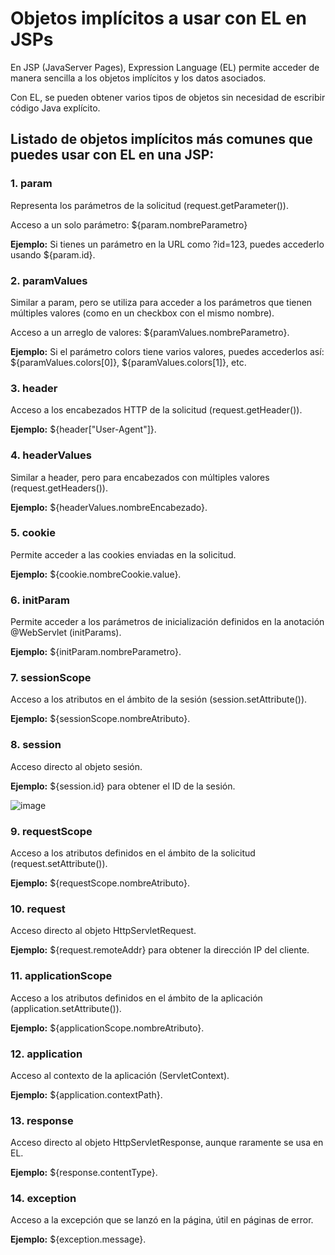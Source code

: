 # Objetos implícitos a usar con EL en JSPs

En JSP (JavaServer Pages), Expression Language (EL) permite acceder de manera sencilla a los objetos implícitos y los datos asociados.

Con EL, se pueden obtener varios tipos de objetos sin necesidad de escribir código Java explícito.

## Listado de objetos implícitos más comunes que puedes usar con EL en una JSP:

### 1. param
Representa los parámetros de la solicitud (request.getParameter()).

Acceso a un solo parámetro: ${param.nombreParametro}

**Ejemplo:** Si tienes un parámetro en la URL como ?id=123, puedes accederlo usando ${param.id}.


### 2. paramValues
Similar a param, pero se utiliza para acceder a los parámetros que tienen múltiples valores (como en un checkbox con el mismo nombre).

Acceso a un arreglo de valores: ${paramValues.nombreParametro}.

**Ejemplo:** Si el parámetro colors tiene varios valores, puedes accederlos así: ${paramValues.colors[0]}, ${paramValues.colors[1]}, etc.

### 3. header
Acceso a los encabezados HTTP de la solicitud (request.getHeader()).

**Ejemplo:** ${header["User-Agent"]}.

### 4. headerValues
Similar a header, pero para encabezados con múltiples valores (request.getHeaders()).

**Ejemplo:** ${headerValues.nombreEncabezado}.

### 5. cookie
Permite acceder a las cookies enviadas en la solicitud.

**Ejemplo:** ${cookie.nombreCookie.value}.

### 6. initParam
Permite acceder a los parámetros de inicialización definidos en la anotación @WebServlet (initParams).

**Ejemplo:** ${initParam.nombreParametro}.

### 7. sessionScope
Acceso a los atributos en el ámbito de la sesión (session.setAttribute()).

**Ejemplo:** ${sessionScope.nombreAtributo}.

### 8. session
Acceso directo al objeto sesión.

**Ejemplo:** ${session.id} para obtener el ID de la sesión.

![image](https://github.com/user-attachments/assets/0dad4b3a-46e1-44aa-a540-9ae6df411790)

### 9. requestScope
Acceso a los atributos definidos en el ámbito de la solicitud (request.setAttribute()).

**Ejemplo:** ${requestScope.nombreAtributo}.

### 10. request
Acceso directo al objeto HttpServletRequest.

**Ejemplo:** ${request.remoteAddr} para obtener la dirección IP del cliente.

### 11. applicationScope
Acceso a los atributos definidos en el ámbito de la aplicación (application.setAttribute()).

**Ejemplo:** ${applicationScope.nombreAtributo}.

### 12. application
Acceso al contexto de la aplicación (ServletContext).

**Ejemplo:** ${application.contextPath}.

### 13. response
Acceso directo al objeto HttpServletResponse, aunque raramente se usa en EL.

**Ejemplo:** ${response.contentType}.

### 14. exception
Acceso a la excepción que se lanzó en la página, útil en páginas de error.

**Ejemplo:** ${exception.message}.
